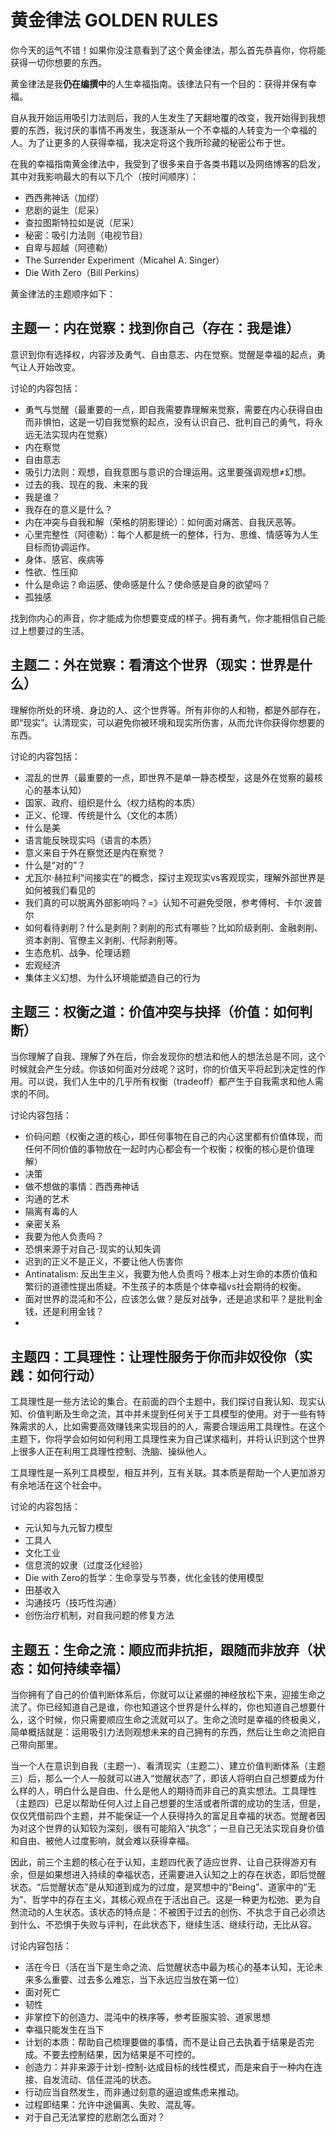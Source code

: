 # 黄金律法 GOLDEN RULES

你今天的运气不错！如果你没注意看到了这个黄金律法，那么首先恭喜你，你将能获得一切你想要的东西。

黄金律法是我**仍在编撰中**的人生幸福指南。该律法只有一个目的：获得并保有幸福。

自从我开始运用吸引力法则后，我的人生发生了天翻地覆的改变，我开始得到我想要的东西，我讨厌的事情不再发生，我逐渐从一个不幸福的人转变为一个幸福的人。为了让更多的人获得幸福，我决定将这个我所珍藏的秘密公布于世。

在我的幸福指南黄金律法中，我受到了很多来自于各类书籍以及网络博客的启发，其中对我影响最大的有以下几个（按时间顺序）：

* 西西弗神话（加缪）
* 悲剧的诞生（尼采）
* 查拉图斯特拉如是说（尼采）
* 秘密：吸引力法则（电视节目）
* 自卑与超越（阿德勒）
* The Surrender Experiment（Micahel A. Singer）
* Die With Zero（Bill Perkins）

黄金律法的主题顺序如下：

## 主题一：内在觉察：找到你自己（存在：我是谁）

意识到你有选择权，内容涉及勇气、自由意志、内在觉察。觉醒是幸福的起点，勇气让人开始改变。

讨论的内容包括：

* 勇气与觉醒（最重要的一点，即自我需要靠理解来觉察，需要在内心获得自由而非惧怕，这是一切自我觉察的起点，没有认识自己、批判自己的勇气，将永远无法实现内在觉察）
* 内在察觉
* 自由意志
* 吸引力法则：观想，自我意图与意识的合理运用。这里要强调观想≠幻想。
* 过去的我、现在的我、未来的我
* 我是谁？
* 我存在的意义是什么？
* 内在冲突与自我和解（荣格的阴影理论）：如何面对痛苦、自我厌恶等。
* 心里完整性（阿德勒）：每个人都是统一的整体，行为、思维、情感等为人生目标而协调运作。
* 身体、感官、疾病等
* 性欲、性压抑
* 什么是命运？命运感、使命感是什么？使命感是自身的欲望吗？
* 孤独感

找到你内心的声音，你才能成为你想要变成的样子。拥有勇气，你才能相信自己能过上想要过的生活。

## 主题二：外在觉察：看清这个世界（现实：世界是什么）

理解你所处的环境、身边的人、这个世界等。所有非你的人和物，都是外部存在，即“现实”。认清现实，可以避免你被环境和现实所伤害，从而允许你获得你想要的东西。

讨论的内容包括：

* 混乱的世界（最重要的一点，即世界不是单一静态模型，这是外在觉察的最核心的基本认知）
* 国家、政府、组织是什么（权力结构的本质）
* 正义、伦理、传统是什么（文化的本质）
* 什么是美
* 语言能反映现实吗（语言的本质）
* 意义来自于外在察觉还是内在察觉？
* 什么是“对的”？
* 尤瓦尔·赫拉利“间接实在”的概念，探讨主观现实vs客观现实，理解外部世界是如何被我们看见的
* 我们真的可以脱离外部影响吗？=》认知不可避免受限，参考傅柯、卡尔·波普尔
* 如何看待剥削？什么是剥削？剥削的形式有哪些？比如阶级剥削、金融剥削、资本剥削、官僚主义剥削、代际剥削等。
* 生态危机、战争、伦理话题
* 宏观经济
* 集体主义幻想、为什么环境能塑造自己的行为

## 主题三：权衡之道：价值冲突与抉择（价值：如何判断）

当你理解了自我、理解了外在后，你会发现你的想法和他人的想法总是不同，这个时候就会产生分歧。你该如何面对分歧呢？这时，你的价值天平将起到决定性的作用。可以说，我们人生中的几乎所有权衡（tradeoff）都产生于自我需求和他人需求的不同。

讨论内容包括：

* 价码问题（权衡之道的核心，即任何事物在自己的内心这里都有价值体现，而任何不同价值的事物放在一起时内心都会有一个权衡；权衡的核心是价值理解）
* 决策
* 做不想做的事情：西西弗神话
* 沟通的艺术
* 隔离有毒的人
* 亲密关系
* 我要为他人负责吗？
* 恐惧来源于对自己-现实的认知失调
* 迟到的正义不是正义，不要让他人伤害你
* Antinatalism: 反出生主义，我要为他人负责吗？根本上对生命的本质价值和繁衍的道德性提出质疑。不生孩子的本质是个体幸福vs社会期待的权衡。
* 面对世界的混沌和不公，应该怎么做？是反对战争，还是追求和平？是批判金钱，还是利用金钱？
* 

## 主题四：工具理性：让理性服务于你而非奴役你（实践：如何行动）

工具理性是一些方法论的集合。在前面的四个主题中，我们探讨自我认知、现实认知、价值判断及生命之流，其中并未提到任何关于工具模型的使用。对于一些有特殊需求的人，比如需要高效赚钱来实现目的的人，需要合理运用工具理性。在这个主题下，你将学会如何如何利用工具理性来为自己谋求福利，并将认识到这个世界上很多人正在利用工具理性控制、洗脑、操纵他人。

工具理性是一系列工具模型，相互并列，互有关联。其本质是帮助一个人更加游刃有余地活在这个社会中。

讨论的内容包括：

* 元认知与九元智力模型
* 工具人
* 文化工业
* 信息流的奴隶（过度泛化经验）
* Die with Zero的哲学：生命享受与节奏，优化金钱的使用模型
* 田基收入
* 沟通技巧（技巧性沟通）
* 创伤治疗机制，对自我问题的修复方法


## 主题五：生命之流：顺应而非抗拒，跟随而非放弃（状态：如何持续幸福）

当你拥有了自己的价值判断体系后，你就可以让紧绷的神经放松下来，迎接生命之流了。你已经知道自己是谁，你也知道这个世界是什么样的，你也知道自己想要什么，这个时候，你只需要顺应生命之流就可以了。生命之流时是幸福的终极奥义，简单概括就是：运用吸引力法则观想未来的自己拥有的东西，然后让生命之流把自己带向那里。

当一个人在意识到自我（主题一）、看清现实（主题二）、建立价值判断体系（主题三）后，那么一个人一般就可以进入“觉醒状态”了，即该人将明白自己想要成为什么样的人，明白什么是自由、什么是他人的期待而非自己的真实想法。工具理性（主题四）已足以帮助任何人过上自己想要的生活或者所谓的成功的生活，但是，仅仅凭借前四个主题，并不能保证一个人获得持久的富足且幸福的状态。觉醒者因为对这个世界的认知较为深刻，很有可能陷入“执念”；一旦自己无法实现自身价值和自由、被他人过度影响，就会难以获得幸福。

因此，前三个主题的核心在于认知，主题四代表了适应世界、让自己获得游刃有余，但是如果想进入持续的幸福状态，还需要进入认知之上的存在状态，即后觉醒状态。“后觉醒状态”是从知道到成为的过度，是冥想中的“Being”、道家中的“无为”、哲学中的存在主义，其核心观点在于活出自己。这是一种更为松弛、更为自然流动的人生状态。该状态的特点是：不被困于过去的创伤、不执念于自己必须达到什么、不恐惧于失败与评判，在此状态下，继续生活、继续行动，无比从容。

讨论内容包括：

* 活在今日（活在当下是生命之流、后觉醒状态中最为核心的基本认知，无论未来多么重要、过去多么难忘，当下永远应当放在第一位）
* 面对死亡
* 韧性
* 非掌控下的创造力、混沌中的秩序等，参考臣服实验、道家思想
* 幸福只能发生在当下
* 计划的本质：帮助自己梳理要做的事情，而不是让自己去执着于结果是否完成。不要去控制结果，因为结果是不可控的。
* 创造力：并非来源于计划-控制-达成目标的线性模式，而是来自于一种内在连接、自发流动、信任混沌的状态。
* 行动应当自然发生，而非通过刻意的逼迫或焦虑来推动。
* 过程即结果：允许中途偏离、失败、混乱等。
* 对于自己无法掌控的悲剧怎么面对？
